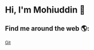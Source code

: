 # Hi, I'm Mohiuddin 🐧


## Find me around the web 🌎: <br>
<a href="https://github.com/mohiuhere">Git</a>
